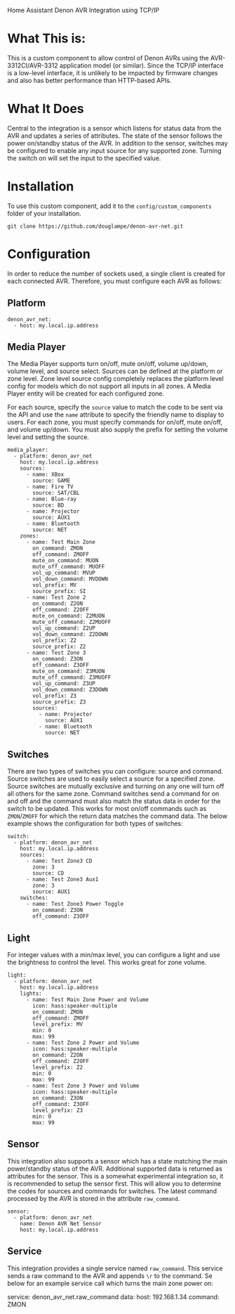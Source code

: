 Home Assistant Denon AVR Integration using TCP/IP

# What This is:
This is a custom component to allow control of Denon AVRs using the AVR-3312CI/AVR-3312 application model (or similar).
Since the TCP/IP interface is a low-level interface, it is unlikely to be impacted by firmware changes and also has
better performance than HTTP-based APIs.

# What It Does
Central to the integration is a sensor which listens for status data from the AVR and updates a series of attributes.
The state of the sensor follows the power on/standby status of the AVR. In addition to the sensor, switches may be
configured to enable any input source for any supported zone. Turning the switch on will set the input to the 
specified value.

# Installation
To use this custom component, add it to the `config/custom_components` folder of your installation.

```
git clone https://github.com/douglampe/denon-avr-net.git
```

# Configuration
In order to reduce the number of sockets used, a single client is created for each connected AVR. Therefore, you must
configure each AVR as follows:

## Platform
```
denon_avr_net:
  - host: my.local.ip.address
```

## Media Player
The Media Player supports turn on/off, mute on/off, volume up/down, volume level, and source select. Sources can be
defined at the platform or zone level. Zone level source config completely replaces the platform level config for
models which do not support all inputs in all zones. A Media Player entity will be created for each configured zone.

For each source, specify the `source` value to match the code to be sent via the API and use the `name` attribute to
specify the friendly name to display to users. For each zone, you must specify commands for on/off, mute on/off,
and volume up/down. You must also supply the prefix for setting the volume level and setting the source.

```
media_player:
  - platform: denon_avr_net
    host: my.local.ip.address
    sources:
      - name: XBox
        source: GAME
      - name: Fire TV
        source: SAT/CBL
      - name: Blue-ray
        source: BD
      - name: Projector
        source: AUX1
      - name: Bluetooth
        source: NET
    zones:
      - name: Test Main Zone
        on_command: ZMON
        off_command: ZMOFF
        mute_on_command: MUON
        mute_off_command: MUOFF
        vol_up_command: MVUP
        vol_down_command: MVDOWN
        vol_prefix: MV
        source_prefix: SI
      - name: Test Zone 2
        on_command: Z2ON
        off_command: Z2OFF
        mute_on_command: Z2MUON
        mute_off_command: Z2MUOFF
        vol_up_command: Z2UP
        vol_down_command: Z2DOWN
        vol_prefix: Z2
        source_prefix: Z2
      - name: Test Zone 3
        on_command: Z3ON
        off_command: Z3OFF
        mute_on_command: Z3MUON
        mute_off_command: Z3MUOFF
        vol_up_command: Z3UP
        vol_down_command: Z3DOWN
        vol_prefix: Z3
        source_prefix: Z3
        sources:
          - name: Projector
            source: AUX1
          - name: Bluetooth
            source: NET
```

## Switches
There are two types of switches you can configure: source and command. Source switches are used to easily select a 
source for a specified zone. Source switches are mutually exclusive and turning on any one will turn off all others
for the same zone. Command switches send a command for on and off and the command must also match the status data
in order for the switch to be updated. This works for most on/off commands such as `ZMON`/`ZMOFF` for which the
return data matches the command data. The below example shows the configuration for both types of switches:

```
switch:
  - platform: denon_avr_net
    host: my.local.ip.address
    sources:
      - name: Test Zone3 CD
        zone: 3
        source: CD
      - name: Test Zone3 Aux1
        zone: 3
        source: AUX1
    switches:
      - name: Test Zone3 Power Toggle
        on_command: Z3ON
        off_command: Z3OFF
```

## Light
For integer values with a min/max level, you can configure a light and use the brightness to control the level. This
works great for zone volume.

```
light:
  - platform: denon_avr_net
    host: my.local.ip.address
    lights:
      - name: Test Main Zone Power and Volume
        icon: hass:speaker-multiple
        on_command: ZMON
        off_command: ZMOFF
        level_prefix: MV
        min: 0
        max: 99
      - name: Test Zone 2 Power and Volume
        icon: hass:speaker-multiple
        on_command: Z2ON
        off_command: Z2OFF
        level_prefix: Z2
        min: 0
        max: 99
      - name: Test Zone 3 Power and Volume
        icon: hass:speaker-multiple
        on_command: Z3ON
        off_command: Z3OFF
        level_prefix: Z3
        min: 0
        max: 99

```

## Sensor
This integration also supports a sensor which has a state matching the main power/standby status of the AVR. Additional
supported data is returned as attributes for the sensor. This is a somewhat experimental integration so, it is 
recommended to setup the sensor first. This will allow you to determine the codes for sources and commands for 
switches. The latest command processed by the AVR is stored in the attribute `raw_command`.

```
sensor:
  - platform: denon_avr_net
    name: Denon AVR Net Sensor
    host: my.local.ip.address
```

## Service
This integration provides a single service named `raw_command`. This service sends a raw command to the AVR and appends
`\r` to the command. Se below for an example service call which turns the main zone power on:

service: denon_avr_net.raw_command
data:
  host: 192.168.1.34
  command: ZMON